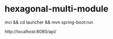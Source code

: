 # hexagonal-multi-module


mci &&  cd launcher && mvn spring-boot:run



http://localhost:8080/api/
